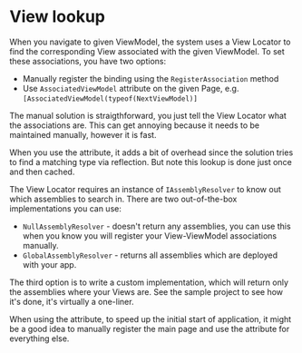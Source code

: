 # View lookup

When you navigate to given ViewModel, the system uses a View Locator to find the corresponding View associated with the given ViewModel. To set these associations, you have two options:

 * Manually register the binding using the `RegisterAssociation` method
 * Use `AssociatedViewModel` attribute on the given Page, e.g. `[AssociatedViewModel(typeof(NextViewModel)]`

The manual solution is straigthforward, you just tell the View Locator what the associations are. This can get annoying because it needs to be maintained manually, however it is fast.

When you use the attribute, it adds a bit of overhead since the solution tries to find a matching type via reflection. But note this lookup is done just once and then cached.

The View Locator requires an instance of `IAssemblyResolver` to know out which assemblies to search in. There are two out-of-the-box implementations you can use:
 * `NullAssemblyResolver` - doesn't return any assemblies, you can use this when you know you will register your View-ViewModel associations manually.
 * `GlobalAssemblyResolver` - returns all assemblies which are deployed with your app. 
 
The third option is to write a custom implementation, which will return only the assemblies where your Views are. See the sample project to see how it's done, it's virtually a one-liner.

When using the attribute, to speed up the initial start of application, it might be a good idea to manually register the main page and use the attribute for everything else.
